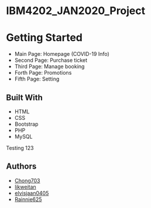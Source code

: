 # IBM4202_JAN2020_Project

# Getting Started
- Main Page: Homepage (COVID-19 Info)
- Second Page: Purchase ticket
- Third Page: Manage booking
- Forth Page: Promotions
- Fifth Page: Setting

## Built With
- HTML
- CSS
- Bootstrap
- PHP
- MySQL

Testing 123
## Authors
- [Chong703](https://github.com/Chong703)
- [likweitan](https://github.com/Chong703)
- [elvisjaan0405](https://github.com/elvisjaan0405)
- [Rainnie625](https://github.com/Rainnie625)